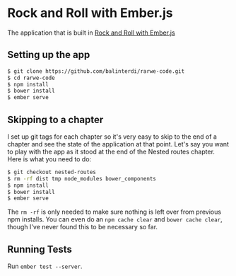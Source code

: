 # Rock and Roll with Ember.js

The application that is built in [Rock and Roll with Ember.js](http://rockandrollwithemberjs.com)

## Setting up the app

```sh
$ git clone https://github.com/balinterdi/rarwe-code.git
$ cd rarwe-code
$ npm install
$ bower install
$ ember serve
```

## Skipping to a chapter

I set up git tags for each chapter so it's very easy to skip to the end of a chapter and see the state of the application at that point. Let's say you want to play with the app as it stood at the end of the Nested routes chapter. Here is what you need to do:

```sh
$ git checkout nested-routes
$ rm -rf dist tmp node_modules bower_components
$ npm install
$ bower install
$ ember serve
```

The `rm -rf` is only needed to make sure nothing is left over from previous npm installs. You can even do an `npm cache clear` and `bower cache clear`, though I've never found this to be necessary so far.

## Running Tests

Run `ember test --server`.
